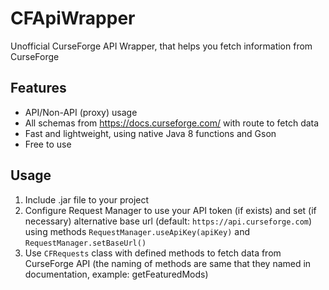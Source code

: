 # CFApiWrapper
Unofficial CurseForge API Wrapper, that helps you fetch information from CurseForge

## Features
- API/Non-API (proxy) usage
- All schemas from https://docs.curseforge.com/ with route to fetch data
- Fast and lightweight, using native Java 8 functions and Gson
- Free to use

## Usage

1) Include .jar file to your project
2) Configure Request Manager to use your API token (if exists) and set (if necessary) alternative base url (default: `https://api.curseforge.com`) using methods `RequestManager.useApiKey(apiKey)` and `RequestManager.setBaseUrl()`
3) Use `CFRequests` class with defined methods to fetch data from CurseForge API (the naming of methods are same that they named in documentation, example: getFeaturedMods)
